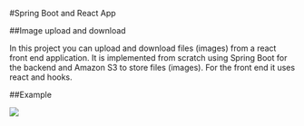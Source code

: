 #Spring Boot and React App

##Image upload and download

In this project you can upload and download files (images) from a react front end application. It is implemented from scratch using Spring Boot for the backend and Amazon S3 to store files (images). For the front end it uses react and hooks.

##Example 

![](../Screenshot_1.png)